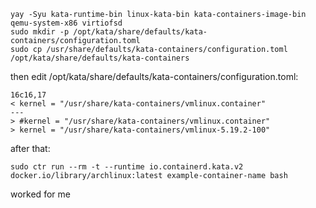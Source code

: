 ```
yay -Syu kata-runtime-bin linux-kata-bin kata-containers-image-bin qemu-system-x86 virtiofsd
sudo mkdir -p /opt/kata/share/defaults/kata-containers/configuration.toml
sudo cp /usr/share/defaults/kata-containers/configuration.toml /opt/kata/share/defaults/kata-containers
```

then edit /opt/kata/share/defaults/kata-containers/configuration.toml:
```
16c16,17
< kernel = "/usr/share/kata-containers/vmlinux.container"
---
> #kernel = "/usr/share/kata-containers/vmlinux.container"
> kernel = "/usr/share/kata-containers/vmlinux-5.19.2-100"
```
after that:
```
sudo ctr run --rm -t --runtime io.containerd.kata.v2 docker.io/library/archlinux:latest example-container-name bash
```
worked for me
